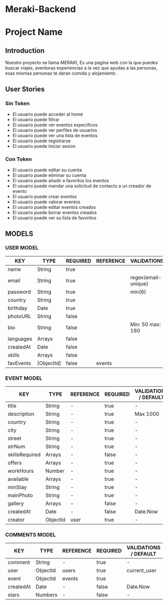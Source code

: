 # Meraki-Backend
# Project Name

## Introduction

Nuestro proyecto se llama MERAKI, Es una pagina web con la que puedes buscar viajes, aventuras experiencias a la vez que ayudas a las personas, esas mismas personas te daran comida y alojamiento .

## User Stories 
### Sin Token 
 
* El usuario puede acceder al home 
* El usuario puede filtrar 
* El usuario puede ver eventos especificos 
* El usuario puede ver perfiles de usuarios 
* El usuario puede ver una lista de eventos 
* El usuario puede registrarse 
* El usuario puede iniciar sesion

### Con Token
* El usuario puede editar su cuenta 
* El usuario puede eliminar su cuenta
* El usuario puede añadir a favoritos los eventos 
* El usuario puede mandar una solicitud de contacto a un creador de evento  
* El usuario puede crear eventos 
* El usuario puede valorar eventos 
* El usuario puede editar eventos creados
* El usuario puede borrar eventos creados
* El usuario puede ver su lista de favoritos


## MODELS

### USER MODEL

| KEY       | TYPE     | REQUIRED | REFERENCE | VALIDATIONS          | DEFAULT|
| ----------|----------|----------|-----------|----------------------|--------| 
| name      | String   | true     |           |                      |        |
| email     | String   | true     |           | regex(email-unique)  |        |
| password  | String   | true     |           | min(6)               |        |
| country   | String   | true     |           |                      |        |
| birthday  | Date     | true     |           |                      |        |
| photoURL  | String   | false    |           |                      | true   |
| bio       | String   | false    |           | Min: 50 max: 160     |        |
| languages | Arrays   | false    |           |                      |        |
| createdAt | Date     | false    |           |                      |Date.Now|   
| skills    | Arrays   | false    |           |                      |        |
| favEvents |[ObjectId]| false    |  events   |                      |        |


### EVENT MODEL

| KEY            | TYPE     | REFERENCE | REQUIRED | VALIDATIONS / DEFAULT |
| ---------------|----------|-----------|----------|-----------------------|
| title          | String   | -         | true     | -                     |
| description    | String   | -         | true     | Max 1000              |
| country        | String   | -         | true     | -                     |
| city           | String   | -         | true     | -                     |
| street         | String   | -         | true     | -                     |
| strNum         | String   | -         | true     | -                     |
| skillsRequired | Arrays   | -         | false    | -                     |
| offers         | Arrays   | -         | true     | -                     |
| workHours      | Number   | -         | true     | -                     |
| available      | Arrays   | -         | true     | -                     |
| minStay        | String   | -         | true     | -                     |
| mainPhoto      | String   | -         | true     | -                     |
| gallery        | Arrays   | -         | false    | -                     |
| createdAt      | Date     | -         | false    | Date.Now              |
| creator        | ObjectId | user      | true     | -                     |

### COMMENTS MODEL
| KEY      | TYPE     | REFERENCE | REQUIRED | VALIDATIONS / DEFAULT
| -------- | -------- | --------- | -------- | ---------------
| comment  | String   | -         | true     | -
| user     | ObjectId | users     | true     | current_user
| event    | ObjectId | events    | true     |
| createdAt| Date     | -         | false    | Date.Now
| stars    | Numbers  | -         | false    | -

